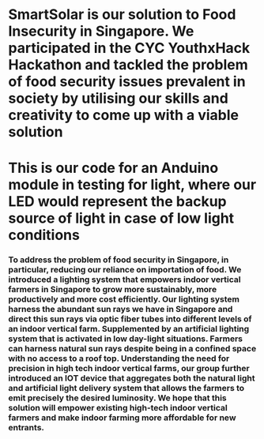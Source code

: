 # SmartSolar is our solution to Food Insecurity in Singapore. We participated in the CYC YouthxHack Hackathon and tackled the problem of food security issues prevalent in society by utilising our skills and creativity to come up with a viable solution
# This is our code for an Anduino module in testing for light, where our LED would represent the backup source of light in case of low light conditions
### To address the problem of food security in Singapore, in particular, reducing our reliance on importation of food. We introduced a lighting system that empowers indoor vertical farmers in Singapore to grow more sustainably, more productively and more cost efficiently. Our lighting system harness the abundant sun rays we have in Singapore and direct this sun rays via optic fiber tubes into different levels of an indoor vertical farm. Supplemented by an artificial lighting system that is activated in low day-light situations. Farmers can harness natural sun rays despite being in a confined space with no access to a roof top. Understanding the need for precision in high tech indoor vertical farms, our group further introduced an IOT device that aggregates both the natural light and artificial light delivery system that allows the farmers to emit precisely the desired luminosity. We hope that this solution will empower existing high-tech indoor vertical farmers and make indoor farming more affordable for new entrants.
